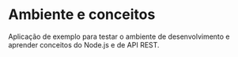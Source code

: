 # Ambiente e conceitos

Aplicação de exemplo para testar o ambiente de desenvolvimento e aprender conceitos do Node.js e de API REST.